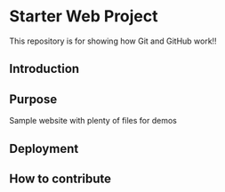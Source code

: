# Starter Web Project

This repository is for showing how Git and GitHub work!!

## Introduction

## Purpose

Sample website with plenty of files for demos

## Deployment

## How to contribute